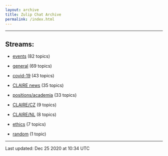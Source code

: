```yaml
---
layout: archive
title: Zulip Chat Archive
permalink: /index.html
---
```


---

## Streams:

* [events](stream/201207-events/index.html) (82 topics)

* [general](stream/201199-general/index.html) (69 topics)

* [covid-19](stream/226112-covid-19/index.html) (43 topics)

* [CLAIRE news](stream/201957-CLAIRE-news/index.html) (35 topics)

* [positions/academia](stream/203258-positions/academia/index.html) (33 topics)

* [CLAIRE/CZ](stream/203399-CLAIRE/CZ/index.html) (9 topics)

* [CLAIRE/NL](stream/203255-CLAIRE/NL/index.html) (8 topics)

* [ethics](stream/228366-ethics/index.html) (7 topics)

* [random](stream/202125-random/index.html) (1 topic)

<hr><p>Last updated: Dec 25 2020 at 10:34 UTC</p>